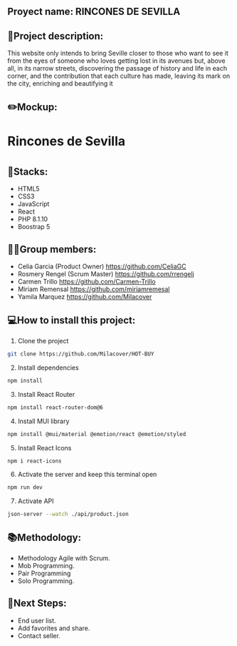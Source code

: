## Proyect name: RINCONES DE SEVILLA

## 📝Project description:

This website only intends to bring Seville closer to those who want to see it from the eyes of someone who loves getting lost in its avenues but, above all, in its narrow streets, discovering the passage of history and life in each corner, and the contribution that each culture has made, leaving its mark on the city, enriching and beautifying it

## ✏️Mockup:
<h1 style="fontFamily:'Rouge'; fontSize: '40px;">Rincones de Sevilla<h1>


## 🔧Stacks:
<ul>
<li>HTML5</li>
<li>CSS3</li>
<li>JavaScript</li>
<li>React</li>
<li>PHP 8.1.10</li>
<li>Boostrap 5</li>
</ul>


## 👩‍💻Group members:
+ Celia Garcia  (Product Owner) https://github.com/CeliaGC
+ Rosmery Rengel (Scrum Master) https://github.com/rrengelj
+ Carmen Trillo https://github.com/Carmen-Trillo
+ Miriam Remensal https://github.com/miriamremesal
+ Yamila Marquez https://github.com/Milacover


## 💻How to install this project:

1. Clone the project
```bash
git clone https://github.com/Milacover/HOT-BUY
```

2. Install dependencies
```bash
npm install
```

3. Install React Router
```bash
npm install react-router-dom@6
```   

4. Install MUI library
```bash
npm install @mui/material @emotion/react @emotion/styled
```

5. Install React Icons
```bash
npm i react-icons
```

6. Activate the server and keep this terminal open
```bash
npm run dev
```   
7. Activate API
```bash
json-server --watch ./api/product.json
``` 


## 📚Methodology:

- Methodology Agile with Scrum.
- Mob Programming.
- Pair Programming
- Solo Programming.

## 🧪Next Steps:
- End user list.
- Add favorites and share.
- Contact seller.